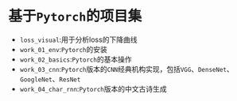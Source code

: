 # 基于`Pytorch`的项目集
- `loss_visual`:用于分析loss的下降曲线
- `work_01_env`:`Pytorch`的安装
- `work_02_basics`:`Pytorch`的基本操作
- `work_03_cnn`:`Pytorch`版本的`CNN`经典机构实现，包括`VGG`、`DenseNet`、`GoogleNet`、`ResNet`
- `work_04_char_rnn`:`Pytorch`版本的中文古诗生成
